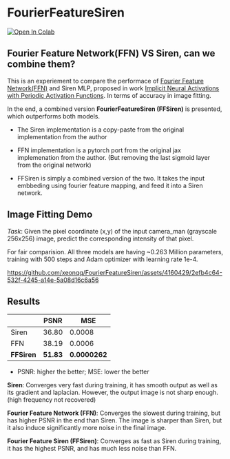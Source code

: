# FourierFeatureSiren
<a target="_blank" href="https://colab.research.google.com/github/xeonqq/FourierFeatureSiren/blob/main/ffn_vs_siren_and_combined.ipynb">
  <img src="https://colab.research.google.com/assets/colab-badge.svg" alt="Open In Colab"/>
</a><br>

## Fourier Feature Network(FFN) VS Siren, can we combine them?

This is an experiement to compare the performace of [Fourier Feature Network(FFN)](https://bmild.github.io/fourfeat/) and Siren MLP, proposed in work [Implicit Neural Activations with Periodic Activation Functions](https://vsitzmann.github.io/siren). In terms of accuracy in image fitting. 

In the end, a combined version **FourierFeatureSiren (FFSiren)** is presented, which outperforms both models.

* The Siren implementation is a copy-paste from the original implementation from the author

* FFN implementation is a pytorch port from the original jax implemenation from the author. (But removing the last sigmoid layer from the original network) 

* FFSiren is simply a combined version of the two. It takes the input embbeding using fourier feature mapping, and feed it into a Siren network.

## Image Fitting Demo
*Task*: Given the pixel coordinate (x,y) of the input camera_man (grayscale 256x256) image, predict the corresponding intensity of that pixel.

For fair comparision. All three models are having ~0.263 Million parameters, training with 500 steps and Adam optimizer with learning rate 1e-4.

https://github.com/xeonqq/FourierFeatureSiren/assets/4160429/2efb4c64-532f-4245-a14e-5a08d16c6a56

## Results
|   |PSNR  | MSE  |  
|---|---|---|
|Siren   | 36.80  |0.0008   | 
|FFN   | 38.19  | 0.0006  |  
|**FFSiren**  | **51.83**  |**0.0000262**   | 
* PSNR: higher the better; MSE: lower the better 

**Siren**: Converges very fast during training, it has smooth output as well as its gradient and laplacian. However, the output image is not sharp enough. (high frequency not recovered)

**Fourier Feature Network (FFN)**: Converges the slowest during training, but has higher PSNR in the end than Siren. The image is sharper than Siren, but it also induce significantly more noise in the final image.

**Fourier Feature Siren (FFSiren)**: Converges as fast as Siren during training, it has the highest PSNR, and has much less noise than FFN.  
